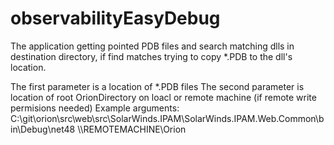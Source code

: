 # observabilityEasyDebug
The application getting pointed PDB files and search matching dlls in destination directory, if find matches trying to copy *.PDB to the dll's location.

The first parameter is a location of *.PDB files
The second parameter is location of root OrionDirectory on loacl or remote machine (if remote write permisions needed)
Example arguments:
C:\git\orion\src\web\src\SolarWinds.IPAM\SolarWinds.IPAM.Web.Common\bin\Debug\net48 \\\REMOTEMACHINE\Orion
